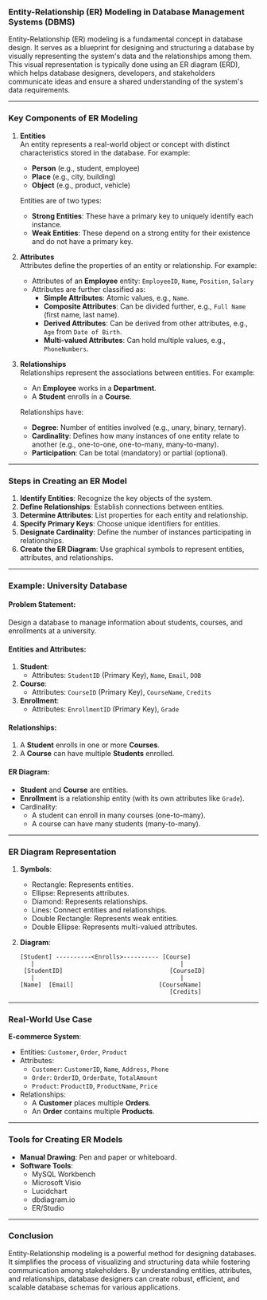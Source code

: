 ### Entity-Relationship (ER) Modeling in Database Management Systems (DBMS)

Entity-Relationship (ER) modeling is a fundamental concept in database design. It serves as a blueprint for designing and structuring a database by visually representing the system's data and the relationships among them. This visual representation is typically done using an ER diagram (ERD), which helps database designers, developers, and stakeholders communicate ideas and ensure a shared understanding of the system's data requirements.

---

### Key Components of ER Modeling

1. **Entities**  
   An entity represents a real-world object or concept with distinct characteristics stored in the database. For example:
   - **Person** (e.g., student, employee)
   - **Place** (e.g., city, building)
   - **Object** (e.g., product, vehicle)

   Entities are of two types:
   - **Strong Entities**: These have a primary key to uniquely identify each instance.
   - **Weak Entities**: These depend on a strong entity for their existence and do not have a primary key.

2. **Attributes**  
   Attributes define the properties of an entity or relationship. For example:
   - Attributes of an **Employee** entity: `EmployeeID`, `Name`, `Position`, `Salary`
   - Attributes are further classified as:
     - **Simple Attributes**: Atomic values, e.g., `Name`.
     - **Composite Attributes**: Can be divided further, e.g., `Full Name` (first name, last name).
     - **Derived Attributes**: Can be derived from other attributes, e.g., `Age` from `Date of Birth`.
     - **Multi-valued Attributes**: Can hold multiple values, e.g., `PhoneNumbers`.

3. **Relationships**  
   Relationships represent the associations between entities. For example:
   - An **Employee** works in a **Department**.
   - A **Student** enrolls in a **Course**.

   Relationships have:
   - **Degree**: Number of entities involved (e.g., unary, binary, ternary).
   - **Cardinality**: Defines how many instances of one entity relate to another (e.g., one-to-one, one-to-many, many-to-many).
   - **Participation**: Can be total (mandatory) or partial (optional).

---

### Steps in Creating an ER Model

1. **Identify Entities**: Recognize the key objects of the system.
2. **Define Relationships**: Establish connections between entities.
3. **Determine Attributes**: List properties for each entity and relationship.
4. **Specify Primary Keys**: Choose unique identifiers for entities.
5. **Designate Cardinality**: Define the number of instances participating in relationships.
6. **Create the ER Diagram**: Use graphical symbols to represent entities, attributes, and relationships.

---

### Example: University Database

#### Problem Statement:
Design a database to manage information about students, courses, and enrollments at a university.

#### Entities and Attributes:
1. **Student**:
   - Attributes: `StudentID` (Primary Key), `Name`, `Email`, `DOB`
2. **Course**:
   - Attributes: `CourseID` (Primary Key), `CourseName`, `Credits`
3. **Enrollment**:
   - Attributes: `EnrollmentID` (Primary Key), `Grade`

#### Relationships:
1. A **Student** enrolls in one or more **Courses**.
2. A **Course** can have multiple **Students** enrolled.

#### ER Diagram:
- **Student** and **Course** are entities.
- **Enrollment** is a relationship entity (with its own attributes like `Grade`).
- Cardinality:
  - A student can enroll in many courses (one-to-many).
  - A course can have many students (many-to-many).

---

### ER Diagram Representation

1. **Symbols**:
   - Rectangle: Represents entities.
   - Ellipse: Represents attributes.
   - Diamond: Represents relationships.
   - Lines: Connect entities and relationships.
   - Double Rectangle: Represents weak entities.
   - Double Ellipse: Represents multi-valued attributes.

2. **Diagram**:
   ```
   [Student] ----------<Enrolls>---------- [Course]
      |                                         |
    [StudentID]                              [CourseID]
      |                                         |
   [Name]  [Email]                        [CourseName]
                                             [Credits]
   ```

---

### Real-World Use Case

**E-commerce System**:
- Entities: `Customer`, `Order`, `Product`
- Attributes:
  - `Customer`: `CustomerID`, `Name`, `Address`, `Phone`
  - `Order`: `OrderID`, `OrderDate`, `TotalAmount`
  - `Product`: `ProductID`, `ProductName`, `Price`
- Relationships:
  - A **Customer** places multiple **Orders**.
  - An **Order** contains multiple **Products**.

---

### Tools for Creating ER Models

- **Manual Drawing**: Pen and paper or whiteboard.
- **Software Tools**:
  - MySQL Workbench
  - Microsoft Visio
  - Lucidchart
  - dbdiagram.io
  - ER/Studio

---

### Conclusion

Entity-Relationship modeling is a powerful method for designing databases. It simplifies the process of visualizing and structuring data while fostering communication among stakeholders. By understanding entities, attributes, and relationships, database designers can create robust, efficient, and scalable database schemas for various applications.